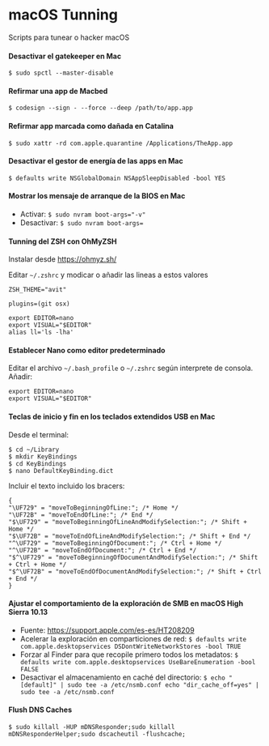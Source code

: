 # macOS Tunning

Scripts para tunear o hacker macOS

#### Desactivar el gatekeeper en Mac

`$ sudo spctl --master-disable`

#### Refirmar una app de Macbed

`$ codesign --sign - --force --deep /path/to/app.app`

#### Refirmar app marcada como dañada en Catalina

`$ sudo xattr -rd com.apple.quarantine /Applications/TheApp.app`

#### Desactivar el gestor de energía de las apps en Mac

`$ defaults write NSGlobalDomain NSAppSleepDisabled -bool YES`

#### Mostrar los mensaje de arranque de la BIOS en Mac

- Activar: `$ sudo nvram boot-args="-v"`
- Desactivar: `$ sudo nvram boot-args=`

#### Tunning del ZSH con OhMyZSH

Instalar desde https://ohmyz.sh/

Editar `~/.zshrc` y modicar o añadir las lineas a estos valores

```
ZSH_THEME="avit"

plugins=(git osx)

export EDITOR=nano
export VISUAL="$EDITOR"
alias ll='ls -lha'

```

#### Establecer Nano como editor predeterminado

Editar el archivo `~/.bash_profile` o `~/.zshrc` según interprete de consola.
Añadir:

```
export EDITOR=nano
export VISUAL="$EDITOR"
```


#### Teclas de inicio y fin en los teclados extendidos USB en Mac

Desde el terminal:
   
```
$ cd ~/Library
$ mkdir KeyBindings
$ cd KeyBindings
$ nano DefaultKeyBinding.dict
```

Incluir el texto incluido los bracers:

```
{
"\UF729" = "moveToBeginningOfLine:"; /* Home */
"\UF72B" = "moveToEndOfLine:"; /* End */
"$\UF729" = "moveToBeginningOfLineAndModifySelection:"; /* Shift + Home */
"$\UF72B" = "moveToEndOfLineAndModifySelection:"; /* Shift + End */
"^\UF729" = "moveToBeginningOfDocument:"; /* Ctrl + Home */
"^\UF72B" = "moveToEndOfDocument:"; /* Ctrl + End */
"$^\UF729" = "moveToBeginningOfDocumentAndModifySelection:"; /* Shift + Ctrl + Home */
"$^\UF72B" = "moveToEndOfDocumentAndModifySelection:"; /* Shift + Ctrl + End */
}
```

#### Ajustar el comportamiento de la exploración de SMB en macOS High Sierra 10.13

  - Fuente: https://support.apple.com/es-es/HT208209
  - Acelerar la exploración en comparticiones de red: 
  `$ defaults write com.apple.desktopservices DSDontWriteNetworkStores -bool TRUE`
  - Forzar al Finder para que recopile primero todos los metadatos: 
  `$ defaults write com.apple.desktopservices UseBareEnumeration -bool FALSE`
  - Desactivar el almacenamiento en caché del directorio: 
  `$ echo "[default]" | sudo tee -a /etc/nsmb.conf echo "dir_cache_off=yes" | sudo tee -a /etc/nsmb.conf`
 
#### Flush DNS Caches

`$ sudo killall -HUP mDNSResponder;sudo killall mDNSResponderHelper;sudo dscacheutil -flushcache;`
